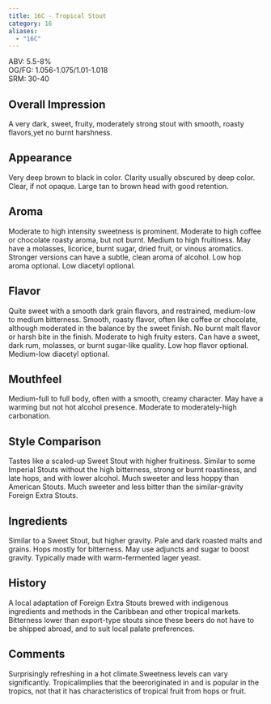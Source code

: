 ```yaml
---
title: 16C - Tropical Stout
category: 16
aliases: 
  - "16C"
---
```


ABV: 5.5-8%  
OG/FG: 1.056-1.075/1.01-1.018  
SRM: 30-40  

## Overall Impression
A very dark, sweet, fruity, moderately strong stout with smooth, roasty flavors,yet no burnt harshness.

## Appearance
Very deep brown to black in color. Clarity usually obscured by deep color. Clear, if not opaque. Large tan to brown head with good retention.

## Aroma
Moderate to high intensity sweetness is prominent. Moderate to high coffee or chocolate roasty aroma, but not burnt. Medium to high fruitiness. May have a molasses, licorice, burnt sugar, dried fruit, or vinous aromatics. Stronger versions can have a subtle, clean aroma of alcohol. Low hop aroma optional. Low diacetyl optional.

## Flavor
Quite sweet with a smooth dark grain flavors, and restrained, medium-low to medium bitterness. Smooth, roasty flavor, often like coffee or chocolate, although moderated in the balance by the sweet finish. No burnt malt flavor or harsh bite in the finish. Moderate to high fruity esters. Can have a sweet, dark rum, molasses, or burnt sugar-like quality. Low hop flavor optional. Medium-low diacetyl optional.

## Mouthfeel
Medium-full to full body, often with a smooth, creamy character. May have a warming but not hot alcohol presence. Moderate to moderately-high carbonation.

## Style Comparison
Tastes like a scaled-up Sweet Stout with higher fruitiness. Similar to some Imperial Stouts without the high bitterness, strong or burnt roastiness, and late hops, and with lower alcohol. Much sweeter and less hoppy than American Stouts. Much sweeter and less bitter than the similar-gravity Foreign Extra Stouts.

## Ingredients
Similar to a Sweet Stout, but higher gravity. Pale and dark roasted malts and grains. Hops mostly for bitterness. May use adjuncts and sugar to boost gravity. Typically made with warm-fermented lager yeast.

## History
A local adaptation of Foreign Extra Stouts brewed with indigenous ingredients and methods in the Caribbean and other tropical markets. Bitterness lower than export-type stouts since these beers do not have to be shipped abroad, and to suit local palate preferences.

## Comments
Surprisingly refreshing in a hot climate.Sweetness levels can vary significantly. Tropicalimplies that the beeroriginated in and is popular in the tropics, not that it has characteristics of tropical fruit from hops or fruit.